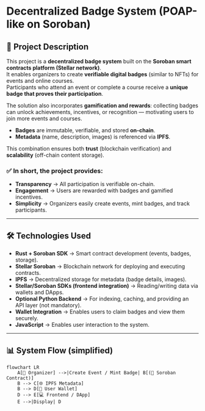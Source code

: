 # Decentralized Badge System (POAP-like on Soroban)

## 📖 Project Description

This project is a **decentralized badge system** built on the **Soroban smart contracts platform (Stellar network)**.  
It enables organizers to create **verifiable digital badges** (similar to NFTs) for events and online courses.  
Participants who attend an event or complete a course receive a **unique badge that proves their participation**.

The solution also incorporates **gamification and rewards**: collecting badges can unlock achievements, incentives, or recognition — motivating users to join more events and courses.  

- **Badges** are immutable, verifiable, and stored **on-chain**.  
- **Metadata** (name, description, images) is referenced via **IPFS**.  

This combination ensures both **trust** (blockchain verification) and **scalability** (off-chain content storage).

### ✅ In short, the project provides:

- **Transparency** → All participation is verifiable on-chain.  
- **Engagement** → Users are rewarded with badges and gamified incentives.  
- **Simplicity** → Organizers easily create events, mint badges, and track participants.  

---

## 🛠 Technologies Used

- **Rust + Soroban SDK** → Smart contract development (events, badges, storage).  
- **Stellar Soroban** → Blockchain network for deploying and executing contracts.  
- **IPFS** → Decentralized storage for metadata (badge details, images).  
- **Stellar/Soroban SDKs (frontend integration)** → Reading/writing data via wallets and DApps.  
- **Optional Python Backend** → For indexing, caching, and providing an API layer (not mandatory).  
- **Wallet Integration** → Enables users to claim badges and view them securely.
- **JavaScript** → Enables user interaction to the system.

---

## 📊 System Flow (simplified)

```mermaid
flowchart LR
    A[👩 Organizer] -->|Create Event / Mint Badge| B[(📜 Soroban Contract)]
    B --> C[🌐 IPFS Metadata]
    B --> D[👤 User Wallet]
    D --> E[💻 Frontend / DApp]
    E -->|Display| D
